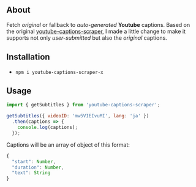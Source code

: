 ## About

Fetch *original* or fallback to *auto-generated* **Youtube** captions.
Based on the original [youtube-captions-scraper](https://github.com/algolia/youtube-captions-scraper), I made a little change to make it supports not only *user-submitted* but also the *original* captions.

## Installation

* `npm i youtube-captions-scraper-x`

## Usage

```js
import { getSubtitles } from 'youtube-captions-scraper';

getSubtitles({ videoID: 'mw5VIEIvuMI', lang: 'ja' })
  .then(captions => {
    console.log(captions);
  });
```

Captions will be an array of object of this format:

```js
{
  "start": Number,
  "duration": Number,
  "text": String
}
```
